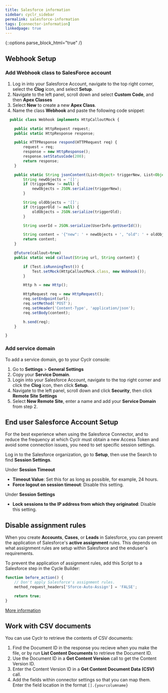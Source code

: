```yaml
---
title: Salesforce information
sidebar: cyclr_sidebar
permalink: salesforce-information
tags: [connector-information]
linkedpage: true
---
```

{::options parse_block_html="true" /}
<section class="card">

## Webhook Setup

### Add Webhook class to SalesForce account
1. Log in into your Salesforce Account, navigate to the top right corner, select the **Clog** icon, and select **Setup**.
2. Navigate to the left panel, scroll down and select **Custom Code**, and then **Apex Classes**
3. Select **New** to create a new **Apex Class**.
4. Name the class **Webhook** and paste the following code snippet:

```javascript
  public class Webhook implements HttpCalloutMock {

    public static HttpRequest request;
    public static HttpResponse response;

    public HTTPResponse respond(HTTPRequest req) {
        request = req;
        response = new HttpResponse();
        response.setStatusCode(200);
        return response;
    }

    public static String jsonContent(List<Object> triggerNew, List<Object> triggerOld) {
        String newObjects = '[]';
        if (triggerNew != null) {
            newObjects = JSON.serialize(triggerNew);
        }

        String oldObjects = '[]';
        if (triggerOld != null) {
            oldObjects = JSON.serialize(triggerOld);
        }

        String userId = JSON.serialize(UserInfo.getUserId());

        String content = '{"new": ' + newObjects + ', "old": ' + oldObjects + ', "userId": ' + userId + '}';
        return content;
    }

    @future(callout=true)
    public static void callout(String url, String content) {

        if (Test.isRunningTest()) {
            Test.setMock(HttpCalloutMock.class, new Webhook());
        }

        Http h = new Http();

        HttpRequest req = new HttpRequest();
        req.setEndpoint(url);
        req.setMethod('POST');
        req.setHeader('Content-Type', 'application/json');
        req.setBody(content);

        h.send(req);
    }

}
```
###  Add service domain

To add a service domain, go to your Cyclr console:

1. Go to **Settings** > **General Settings**
2. Copy your **Service Domain**.  
3. Login into your Salesforce Account, navigate to the top right corner and click the **Clog** icon, then click **Setup**.
4. Navigate to the left panel, scroll down and click **Security**, then click **Remote Site Settings**
5. Select **New Remote Site**, enter a name and add your **Service Domain** from step 2.

</section>
<section class="card">

## End user Salesforce Account Setup

For the best experience when using the Salesforce Connector, and to reduce the frequency at which Cyclr must obtain a new Access Token and avoid some connection issues, you need to set specific session settings.

Log in to the Salesforce organization, go to **Setup**, then use the Search to find **Session Settings**.

Under **Session Timeout**
*  **Timeout Value**: Set this for as long as possible, for example, 24 hours.
*  **Force logout on session timeout**: Disable this setting.

Under **Session Settings**
*  **Lock sessions to the IP address from which they originated**: Disable this setting.

</section>
<section class="card">

## Disable assignment rules

When you create **Accounts**, **Cases**, or **Leads** in Salesforce, you can prevent the application of Salesforce's **active assignment** rules. This depends on what assignment rules are setup within Salesforce and the enduser's requirements.

To prevent the application of assignment rules, add this Script to a Salesforce step in the Cycle Builder:

```javascript
function before_action() {
    // Don't apply Salesforce's assignment rules.
    method_request_headers['Sforce-Auto-Assign'] = 'FALSE';

    return true;
}
```
[More information](https://developer.salesforce.com/docs/atlas.en-us.api_rest.meta/api_rest/headers_autoassign.htm)

</section>
<section class="card">

## Work with CSV documents

You can use Cyclr to retrieve the contents of CSV documents:

1. Find the Document ID in the response you recieve when you make the file, or by run **List Content Documents** to retrieve the Document ID.
2. Use the Document ID in a **Get Content Version** call to get the Content Version ID.
3. Enter the Content Version ID in a **Get Content Document Data (CSV)** call.
4. Add the fields within connector settings so that you can map them. Enter the field location in the format `[].{yourcolumname}`

</section>
